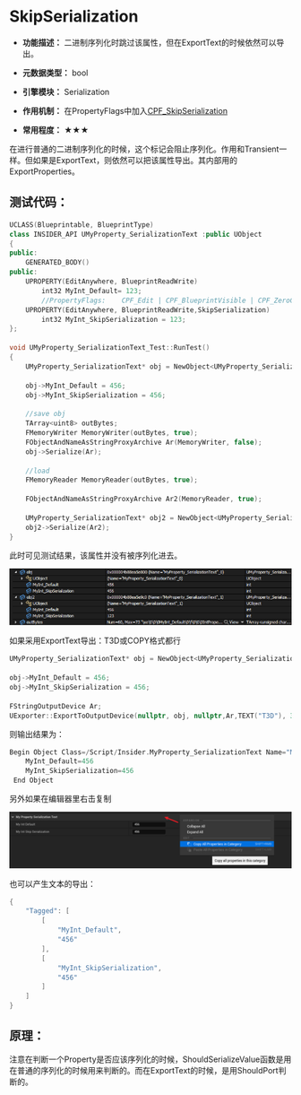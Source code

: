 # SkipSerialization

- **功能描述：** 二进制序列化时跳过该属性，但在ExportText的时候依然可以导出。

- **元数据类型：** bool
- **引擎模块：** Serialization
- **作用机制：** 在PropertyFlags中加入[CPF_SkipSerialization](../../../../Flags/EPropertyFlags/CPF_SkipSerialization.md)
- **常用程度：** ★★★

在进行普通的二进制序列化的时候，这个标记会阻止序列化。作用和Transient一样。但如果是ExportText，则依然可以把该属性导出。其内部用的ExportProperties。

## 测试代码：

```cpp
UCLASS(Blueprintable, BlueprintType)
class INSIDER_API UMyProperty_SerializationText :public UObject
{
public:
	GENERATED_BODY()
public:
	UPROPERTY(EditAnywhere, BlueprintReadWrite)
		int32 MyInt_Default= 123;
		//PropertyFlags:	CPF_Edit | CPF_BlueprintVisible | CPF_ZeroConstructor | CPF_IsPlainOldData | CPF_NoDestructor | CPF_HasGetValueTypeHash | CPF_NativeAccessSpecifierPublic | CPF_SkipSerialization
	UPROPERTY(EditAnywhere, BlueprintReadWrite,SkipSerialization)
		int32 MyInt_SkipSerialization = 123;
};

void UMyProperty_SerializationText_Test::RunTest()
{
	UMyProperty_SerializationText* obj = NewObject<UMyProperty_SerializationText>(GetTransientPackage());

	obj->MyInt_Default = 456;
	obj->MyInt_SkipSerialization = 456;

	//save obj
	TArray<uint8> outBytes;
	FMemoryWriter MemoryWriter(outBytes, true);
	FObjectAndNameAsStringProxyArchive Ar(MemoryWriter, false);
	obj->Serialize(Ar);

	//load
	FMemoryReader MemoryReader(outBytes, true);

	FObjectAndNameAsStringProxyArchive Ar2(MemoryReader, true);

	UMyProperty_SerializationText* obj2 = NewObject<UMyProperty_SerializationText>(GetTransientPackage());
	obj2->Serialize(Ar2);
}
```

此时可见测试结果，该属性并没有被序列化进去。

![Untitled](Untitled.png)

如果采用ExportText导出：T3D或COPY格式都行

```cpp
UMyProperty_SerializationText* obj = NewObject<UMyProperty_SerializationText>(GetTransientPackage());

obj->MyInt_Default = 456;
obj->MyInt_SkipSerialization = 456;

FStringOutputDevice Ar;
UExporter::ExportToOutputDevice(nullptr, obj, nullptr,Ar,TEXT("T3D"), 3);
```

则输出结果为：

```cpp
Begin Object Class=/Script/Insider.MyProperty_SerializationText Name="MyProperty_SerializationText_0" ExportPath=/Script/Insider.MyProperty_SerializationText'"/Engine/Transient.MyProperty_SerializationText_0"'
    MyInt_Default=456
    MyInt_SkipSerialization=456
 End Object
```

另外如果在编辑器里右击复制

![Untitled](Untitled%201.png)

也可以产生文本的导出：

```cpp
{
	"Tagged": [
		[
			"MyInt_Default",
			"456"
		],
		[
			"MyInt_SkipSerialization",
			"456"
		]
	]
}
```

## 原理：

注意在判断一个Property是否应该序列化的时候，ShouldSerializeValue函数是用在普通的序列化的时候用来判断的。而在ExportText的时候，是用ShouldPort判断的。